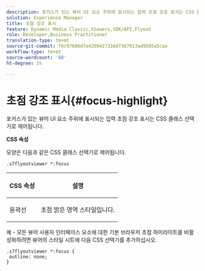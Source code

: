 ```yaml
---
description: 포커스가 있는 뷰어 UI 요소 주위에 표시되는 입력 초점 강조 표시는 CSS 클래스 선택기로 제어됩니다.
solution: Experience Manager
title: 초점 강조 표시
feature: Dynamic Media Classic,Viewers,SDK/API,Flyout
role: Developer,Business Practitioner
translation-type: tm+mt
source-git-commit: f6c97606d7a4209427316d7367013ad9585a5cae
workflow-type: tm+mt
source-wordcount: '88'
ht-degree: 1%

---
```



# 초점 강조 표시{#focus-highlight}

포커스가 있는 뷰어 UI 요소 주위에 표시되는 입력 초점 강조 표시는 CSS 클래스 선택기로 제어됩니다.

<!--<a id="section_061E550C1C1D4DB2BD663A898895B38C"></a>-->

**CSS 속성**

모양은 다음과 같은 CSS 클래스 선택기로 제어됩니다.

```
.s7flyoutviewer *:focus
```

<table id="table_94EE3F5BBE4547C0B4943471CEE7EDE4"> 
 <thead> 
  <tr> 
   <th colname="col1" class="entry"> <p> CSS 속성 </p> </th> 
   <th colname="col2" class="entry"> <p>설명 </p> </th> 
  </tr> 
 </thead>
 <tbody> 
  <tr> 
   <td colname="col1"> <p> <span class="codeph"> 윤곽선  </span> </p> </td> 
   <td colname="col2"> <p>초점 밝은 영역 스타일입니다. </p> </td> 
  </tr> 
 </tbody> 
</table>

예 - 모든 뷰어 사용자 인터페이스 요소에 대한 기본 브라우저 초점 하이라이트를 비활성화하려면 뷰어의 스타일 시트에 다음 CSS 선택기를 추가하십시오.

```
.s7flyoutviewer *:focus { 
 outline: none; 
}
```

